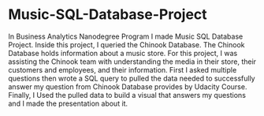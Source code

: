 # Music-SQL-Database-Project
In Business Analytics Nanodegree Program I made Music SQL Database Project.  Inside this project, I queried the Chinook Database. The Chinook Database holds information about a music store. For this project, I was assisting the Chinook team with understanding the media in their store, their customers and employees, and their information.    First I asked multiple questions then wrote a SQL query to pulled the data needed to successfully answer my question from Chinook Database provides by Udacity Course. Finally, I Used the pulled data to build a visual that answers my questions and I made the presentation about it.
